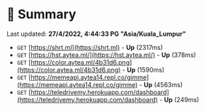 # 📖 Summary
Last updated: **27/4/2022, 4:44:33 PG "Asia/Kuala_Lumpur"**

- `GET` [https://shrt.ml](https://shrt.ml) - **Up** (2317ms)
- `GET` [https://hst.aytea.ml/](https://hst.aytea.ml/) - **Up** (378ms)
- `GET` [https://color.aytea.ml/4b31d6.png](https://color.aytea.ml/4b31d6.png) - **Up** (1590ms)
- `GET` [https://memeapi.aytea14.repl.co/gimme](https://memeapi.aytea14.repl.co/gimme) - **Up** (4563ms)
- `GET` [https://teledrivemy.herokuapp.com/dashboard](https://teledrivemy.herokuapp.com/dashboard) - **Up** (249ms)
